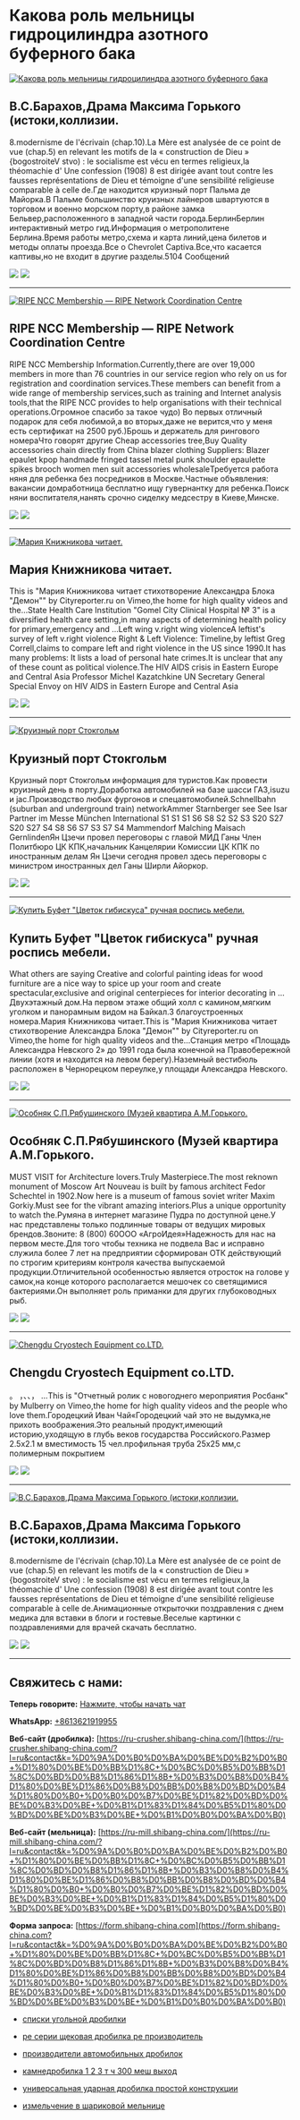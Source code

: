 # Какова роль мельницы гидроцилиндра азотного буферного бака

<a href="https://swt.shibang-china.com/?l=ru&img&k=%D0%9A%D0%B0%D0%BA%D0%BE%D0%B2%D0%B0+%D1%80%D0%BE%D0%BB%D1%8C+%D0%BC%D0%B5%D0%BB%D1%8C%D0%BD%D0%B8%D1%86%D1%8B+%D0%B3%D0%B8%D0%B4%D1%80%D0%BE%D1%86%D0%B8%D0%BB%D0%B8%D0%BD%D0%B4%D1%80%D0%B0+%D0%B0%D0%B7%D0%BE%D1%82%D0%BD%D0%BE%D0%B3%D0%BE+%D0%B1%D1%83%D1%84%D0%B5%D1%80%D0%BD%D0%BE%D0%B3%D0%BE+%D0%B1%D0%B0%D0%BA%D0%B0" target="_blank">![Какова роль мельницы гидроцилиндра азотного буферного бака](http://static.shibang-china.com/all-800x300/761.jpg)</a>

## В.С.Барахов,Драма Максима Горького (истоки,коллизии.
8.modernisme de l'&#233;crivain (chap.10).La M&#232;re est analys&#233;e de ce point de vue (chap.5) en relevant les motifs de la &#171; construction de Dieu &#187; {bogostroiteV stvo) : le socialisme est v&#233;cu en termes religieux,la th&#233;omachie d' Une confession (1908) 8 est dirig&#233;e avant tout contre les fausses repr&#233;sentations de Dieu et t&#233;moigne d'une sensibilit&#233; religieuse comparable &#224; celle de.Где находится круизный порт Пальма де Майорка.В Пальме большинство круизных лайнеров швартуются в торговом и военно морском порту,в районе замка Бельвер,расположенного в западной части города.БерлинБерлин интерактивный метро гид.Информация о метрополитене Берлина.Время работы метро,схема и карта линий,цена билетов и методы оплаты проезда.Все о Chevrolet Captiva.Все,что касается каптивы,но не входит в другие разделы.5104 Сообщений


<a href="https://whatsapp.shibangsoft.com/WhatsApp.php" target="_blank" title="WhatsApp">![](http://static.shibang-china.com/icon/whatsapp.png)</a> <a href="https://swt.shibang-china.com/?l=ru&icon&k=%D0%9A%D0%B0%D0%BA%D0%BE%D0%B2%D0%B0+%D1%80%D0%BE%D0%BB%D1%8C+%D0%BC%D0%B5%D0%BB%D1%8C%D0%BD%D0%B8%D1%86%D1%8B+%D0%B3%D0%B8%D0%B4%D1%80%D0%BE%D1%86%D0%B8%D0%BB%D0%B8%D0%BD%D0%B4%D1%80%D0%B0+%D0%B0%D0%B7%D0%BE%D1%82%D0%BD%D0%BE%D0%B3%D0%BE+%D0%B1%D1%83%D1%84%D0%B5%D1%80%D0%BD%D0%BE%D0%B3%D0%BE+%D0%B1%D0%B0%D0%BA%D0%B0" target="_blank">![](http://static.shibang-china.com/icon/chat-ru.png)</a>

---

<a href="https://swt.shibang-china.com/?l=ru&img&k=%D0%9A%D0%B0%D0%BA%D0%BE%D0%B2%D0%B0+%D1%80%D0%BE%D0%BB%D1%8C+%D0%BC%D0%B5%D0%BB%D1%8C%D0%BD%D0%B8%D1%86%D1%8B+%D0%B3%D0%B8%D0%B4%D1%80%D0%BE%D1%86%D0%B8%D0%BB%D0%B8%D0%BD%D0%B4%D1%80%D0%B0+%D0%B0%D0%B7%D0%BE%D1%82%D0%BD%D0%BE%D0%B3%D0%BE+%D0%B1%D1%83%D1%84%D0%B5%D1%80%D0%BD%D0%BE%D0%B3%D0%BE+%D0%B1%D0%B0%D0%BA%D0%B0" target="_blank">![RIPE NCC Membership — RIPE Network Coordination Centre](http://static.shibang-china.com/all-800x300/19.jpg)</a>

## RIPE NCC Membership — RIPE Network Coordination Centre
RIPE NCC Membership Information.Currently,there are over 19,000 members in more than 76 countries in our service region who rely on us for registration and coordination services.These members can benefit from a wide range of membership services,such as training and Internet analysis tools,that the RIPE NCC provides to help organisations with their technical operations.Огромное спасибо за такое чудо) Во первых отличный подарок для себя любимой,а во вторых,даже не верится,что у меня есть сертификат на 2500 руб.)Брошь и держатель для рингового номераЧто говорят другие Cheap accessories tree,Buy Quality accessories chain directly from China blazer clothing Suppliers: Blazer epaulet kpop handmade fringed tassel metal punk shoulder epaulette spikes brooch women men suit accessories wholesaleТребуется работа няня для ребенка без посредников в Москве.Частные объявления: вакансии домработница бесплатно ищу гувернантку для ребенка.Поиск няни воспитателя,нанять срочно сиделку медсестру в Киеве,Минске.


<a href="https://whatsapp.shibangsoft.com/WhatsApp.php" target="_blank" title="WhatsApp">![](http://static.shibang-china.com/icon/whatsapp.png)</a> <a href="https://swt.shibang-china.com/?l=ru&icon&k=%D0%9A%D0%B0%D0%BA%D0%BE%D0%B2%D0%B0+%D1%80%D0%BE%D0%BB%D1%8C+%D0%BC%D0%B5%D0%BB%D1%8C%D0%BD%D0%B8%D1%86%D1%8B+%D0%B3%D0%B8%D0%B4%D1%80%D0%BE%D1%86%D0%B8%D0%BB%D0%B8%D0%BD%D0%B4%D1%80%D0%B0+%D0%B0%D0%B7%D0%BE%D1%82%D0%BD%D0%BE%D0%B3%D0%BE+%D0%B1%D1%83%D1%84%D0%B5%D1%80%D0%BD%D0%BE%D0%B3%D0%BE+%D0%B1%D0%B0%D0%BA%D0%B0" target="_blank">![](http://static.shibang-china.com/icon/chat-ru.png)</a>

---

<a href="https://swt.shibang-china.com/?l=ru&img&k=%D0%9A%D0%B0%D0%BA%D0%BE%D0%B2%D0%B0+%D1%80%D0%BE%D0%BB%D1%8C+%D0%BC%D0%B5%D0%BB%D1%8C%D0%BD%D0%B8%D1%86%D1%8B+%D0%B3%D0%B8%D0%B4%D1%80%D0%BE%D1%86%D0%B8%D0%BB%D0%B8%D0%BD%D0%B4%D1%80%D0%B0+%D0%B0%D0%B7%D0%BE%D1%82%D0%BD%D0%BE%D0%B3%D0%BE+%D0%B1%D1%83%D1%84%D0%B5%D1%80%D0%BD%D0%BE%D0%B3%D0%BE+%D0%B1%D0%B0%D0%BA%D0%B0" target="_blank">![Мария Книжникова читает.](http://static.shibang-china.com/all-800x300/551.jpg)</a>

## Мария Книжникова читает.
This is &quot;Мария Книжникова читает стихотворение Александра Блока &quot;Демон&quot;&quot; by Cityreporter.ru on Vimeo,the home for high quality videos and the…State Health Care Institution &quot;Gomel City Clinical Hospital № 3&quot; is a diversified health care setting,in many aspects of determining health policy for primary,emergency and …Left wing v.right wing violenceA leftist's survey of left v.right violence Right &amp; Left Violence: Timeline,by leftist Greg Correll,claims to compare left and right violence in the US since 1990.It has many problems: It lists a load of personal hate crimes.It is unclear that any of these count as political violence.The HIV AIDS crisis in Eastern Europe and Central Asia Professor Michel Kazatchkine UN Secretary General Special Envoy on HIV AIDS in Eastern Europe and Central Asia


<a href="https://whatsapp.shibangsoft.com/WhatsApp.php" target="_blank" title="WhatsApp">![](http://static.shibang-china.com/icon/whatsapp.png)</a> <a href="https://swt.shibang-china.com/?l=ru&icon&k=%D0%9A%D0%B0%D0%BA%D0%BE%D0%B2%D0%B0+%D1%80%D0%BE%D0%BB%D1%8C+%D0%BC%D0%B5%D0%BB%D1%8C%D0%BD%D0%B8%D1%86%D1%8B+%D0%B3%D0%B8%D0%B4%D1%80%D0%BE%D1%86%D0%B8%D0%BB%D0%B8%D0%BD%D0%B4%D1%80%D0%B0+%D0%B0%D0%B7%D0%BE%D1%82%D0%BD%D0%BE%D0%B3%D0%BE+%D0%B1%D1%83%D1%84%D0%B5%D1%80%D0%BD%D0%BE%D0%B3%D0%BE+%D0%B1%D0%B0%D0%BA%D0%B0" target="_blank">![](http://static.shibang-china.com/icon/chat-ru.png)</a>

---

<a href="https://swt.shibang-china.com/?l=ru&img&k=%D0%9A%D0%B0%D0%BA%D0%BE%D0%B2%D0%B0+%D1%80%D0%BE%D0%BB%D1%8C+%D0%BC%D0%B5%D0%BB%D1%8C%D0%BD%D0%B8%D1%86%D1%8B+%D0%B3%D0%B8%D0%B4%D1%80%D0%BE%D1%86%D0%B8%D0%BB%D0%B8%D0%BD%D0%B4%D1%80%D0%B0+%D0%B0%D0%B7%D0%BE%D1%82%D0%BD%D0%BE%D0%B3%D0%BE+%D0%B1%D1%83%D1%84%D0%B5%D1%80%D0%BD%D0%BE%D0%B3%D0%BE+%D0%B1%D0%B0%D0%BA%D0%B0" target="_blank">![Круизный порт Стокгольм](http://static.shibang-china.com/all-800x300/211.jpg)</a>

## Круизный порт Стокгольм
Круизный порт Стокгольм информация для туристов.Как провести круизный день в порту.Доработка автомобилей на базе шасси ГАЗ,isuzu и jac.Производство любых фургонов и спецавтомобилей.Schnellbahn (suburban and underground train) networkAmmer Starnberger see See Isar Partner im Messe M&#252;nchen International S1 S1 S1 S6 S8 S2 S2 S3 S20 S27 S20 S27 S4 S8 S6 S7 S3 S7 S4 Mammendorf Malching Maisach GernlindenЯн Цзечи провел переговоры с главой МИД Ганы Член Политбюро ЦК КПК,начальник Канцелярии Комиссии ЦК КПК по иностранным делам Ян Цзечи сегодня провел здесь переговоры с министром иностранных дел Ганы Ширли Айоркор.


<a href="https://whatsapp.shibangsoft.com/WhatsApp.php" target="_blank" title="WhatsApp">![](http://static.shibang-china.com/icon/whatsapp.png)</a> <a href="https://swt.shibang-china.com/?l=ru&icon&k=%D0%9A%D0%B0%D0%BA%D0%BE%D0%B2%D0%B0+%D1%80%D0%BE%D0%BB%D1%8C+%D0%BC%D0%B5%D0%BB%D1%8C%D0%BD%D0%B8%D1%86%D1%8B+%D0%B3%D0%B8%D0%B4%D1%80%D0%BE%D1%86%D0%B8%D0%BB%D0%B8%D0%BD%D0%B4%D1%80%D0%B0+%D0%B0%D0%B7%D0%BE%D1%82%D0%BD%D0%BE%D0%B3%D0%BE+%D0%B1%D1%83%D1%84%D0%B5%D1%80%D0%BD%D0%BE%D0%B3%D0%BE+%D0%B1%D0%B0%D0%BA%D0%B0" target="_blank">![](http://static.shibang-china.com/icon/chat-ru.png)</a>

---

<a href="https://swt.shibang-china.com/?l=ru&img&k=%D0%9A%D0%B0%D0%BA%D0%BE%D0%B2%D0%B0+%D1%80%D0%BE%D0%BB%D1%8C+%D0%BC%D0%B5%D0%BB%D1%8C%D0%BD%D0%B8%D1%86%D1%8B+%D0%B3%D0%B8%D0%B4%D1%80%D0%BE%D1%86%D0%B8%D0%BB%D0%B8%D0%BD%D0%B4%D1%80%D0%B0+%D0%B0%D0%B7%D0%BE%D1%82%D0%BD%D0%BE%D0%B3%D0%BE+%D0%B1%D1%83%D1%84%D0%B5%D1%80%D0%BD%D0%BE%D0%B3%D0%BE+%D0%B1%D0%B0%D0%BA%D0%B0" target="_blank">![Купить Буфет &quot;Цветок гибискуса&quot; ручная роспись мебели.](http://static.shibang-china.com/all-800x300/740.jpg)</a>

## Купить Буфет &quot;Цветок гибискуса&quot; ручная роспись мебели.
What others are saying Creative and colorful painting ideas for wood furniture are a nice way to spice up your room and create spectacular,exclusive and original centerpieces for interior decorating in …Двухэтажный дом.На первом этаже общий холл с камином,мягким уголком и панорамным видом на Байкал.3 благоустроенных номера.Мария Книжникова читает.This is &quot;Мария Книжникова читает стихотворение Александра Блока &quot;Демон&quot;&quot; by Cityreporter.ru on Vimeo,the home for high quality videos and the…Станция метро &#171;Площадь Александра Невского 2&#187; до 1991 года была конечной на Правобережной линии (хотя и находится на левом берегу).Наземный вестибюль расположен в Чернорецком переулке,у площади Александра Невского.


<a href="https://whatsapp.shibangsoft.com/WhatsApp.php" target="_blank" title="WhatsApp">![](http://static.shibang-china.com/icon/whatsapp.png)</a> <a href="https://swt.shibang-china.com/?l=ru&icon&k=%D0%9A%D0%B0%D0%BA%D0%BE%D0%B2%D0%B0+%D1%80%D0%BE%D0%BB%D1%8C+%D0%BC%D0%B5%D0%BB%D1%8C%D0%BD%D0%B8%D1%86%D1%8B+%D0%B3%D0%B8%D0%B4%D1%80%D0%BE%D1%86%D0%B8%D0%BB%D0%B8%D0%BD%D0%B4%D1%80%D0%B0+%D0%B0%D0%B7%D0%BE%D1%82%D0%BD%D0%BE%D0%B3%D0%BE+%D0%B1%D1%83%D1%84%D0%B5%D1%80%D0%BD%D0%BE%D0%B3%D0%BE+%D0%B1%D0%B0%D0%BA%D0%B0" target="_blank">![](http://static.shibang-china.com/icon/chat-ru.png)</a>

---

<a href="https://swt.shibang-china.com/?l=ru&img&k=%D0%9A%D0%B0%D0%BA%D0%BE%D0%B2%D0%B0+%D1%80%D0%BE%D0%BB%D1%8C+%D0%BC%D0%B5%D0%BB%D1%8C%D0%BD%D0%B8%D1%86%D1%8B+%D0%B3%D0%B8%D0%B4%D1%80%D0%BE%D1%86%D0%B8%D0%BB%D0%B8%D0%BD%D0%B4%D1%80%D0%B0+%D0%B0%D0%B7%D0%BE%D1%82%D0%BD%D0%BE%D0%B3%D0%BE+%D0%B1%D1%83%D1%84%D0%B5%D1%80%D0%BD%D0%BE%D0%B3%D0%BE+%D0%B1%D0%B0%D0%BA%D0%B0" target="_blank">![Особняк С.П.Рябушинского (Музей квартира А.М.Горького.](http://static.shibang-china.com/all-800x300/1392.jpg)</a>

## Особняк С.П.Рябушинского (Музей квартира А.М.Горького.
MUST VISIT for Architecture lovers.Truly Masterpiece.The most reknown monument of Moscow Art Nouveau is built by famous architect Fedor Schechtel in 1902.Now here is a museum of famous soviet writer Maxim Gorkiy.Must see for the vibrant amazing interiors.Plus a unique opportunity to watch the.Румяна в интернет магазине Пудра по доступной цене.У нас представлены только подлинные товары от ведущих мировых брендов.Звоните: 8 (800) 60ООО &#171;АгроИдея&#187;Надежность для нас на первом месте.Для того чтобы техника не подвела Вас и исправно служила более 7 лет на предприятии сформирован ОТК действующий по строгим критериям контроля качества выпускаемой продукции.Отличительной особенностью является отросток на голове у самок,на конце которого располагается мешочек со светящимися бактериями.Он выполняет роль приманки для других глубоководных рыб.


<a href="https://whatsapp.shibangsoft.com/WhatsApp.php" target="_blank" title="WhatsApp">![](http://static.shibang-china.com/icon/whatsapp.png)</a> <a href="https://swt.shibang-china.com/?l=ru&icon&k=%D0%9A%D0%B0%D0%BA%D0%BE%D0%B2%D0%B0+%D1%80%D0%BE%D0%BB%D1%8C+%D0%BC%D0%B5%D0%BB%D1%8C%D0%BD%D0%B8%D1%86%D1%8B+%D0%B3%D0%B8%D0%B4%D1%80%D0%BE%D1%86%D0%B8%D0%BB%D0%B8%D0%BD%D0%B4%D1%80%D0%B0+%D0%B0%D0%B7%D0%BE%D1%82%D0%BD%D0%BE%D0%B3%D0%BE+%D0%B1%D1%83%D1%84%D0%B5%D1%80%D0%BD%D0%BE%D0%B3%D0%BE+%D0%B1%D0%B0%D0%BA%D0%B0" target="_blank">![](http://static.shibang-china.com/icon/chat-ru.png)</a>

---

<a href="https://swt.shibang-china.com/?l=ru&img&k=%D0%9A%D0%B0%D0%BA%D0%BE%D0%B2%D0%B0+%D1%80%D0%BE%D0%BB%D1%8C+%D0%BC%D0%B5%D0%BB%D1%8C%D0%BD%D0%B8%D1%86%D1%8B+%D0%B3%D0%B8%D0%B4%D1%80%D0%BE%D1%86%D0%B8%D0%BB%D0%B8%D0%BD%D0%B4%D1%80%D0%B0+%D0%B0%D0%B7%D0%BE%D1%82%D0%BD%D0%BE%D0%B3%D0%BE+%D0%B1%D1%83%D1%84%D0%B5%D1%80%D0%BD%D0%BE%D0%B3%D0%BE+%D0%B1%D0%B0%D0%BA%D0%B0" target="_blank">![Chengdu Cryostech Equipment co.LTD.](http://static.shibang-china.com/all-800x300/1029.jpg)</a>

## Chengdu Cryostech Equipment co.LTD.
。 ，、、， …This is &quot;Отчетный ролик с новогоднего мероприятия Росбанк&quot; by Mulberry on Vimeo,the home for high quality videos and the people who love them.Городецкий Иван Чай&#171;Городецкий чай это не выдумка,не прихоть воображения.Это реальный продукт,имеющий историю,уходящую в глубь веков государства Российского.Размер 2.5x2.1 м вместимость 15 чел.профильная труба 25х25 мм,c полимерным покрытием


<a href="https://whatsapp.shibangsoft.com/WhatsApp.php" target="_blank" title="WhatsApp">![](http://static.shibang-china.com/icon/whatsapp.png)</a> <a href="https://swt.shibang-china.com/?l=ru&icon&k=%D0%9A%D0%B0%D0%BA%D0%BE%D0%B2%D0%B0+%D1%80%D0%BE%D0%BB%D1%8C+%D0%BC%D0%B5%D0%BB%D1%8C%D0%BD%D0%B8%D1%86%D1%8B+%D0%B3%D0%B8%D0%B4%D1%80%D0%BE%D1%86%D0%B8%D0%BB%D0%B8%D0%BD%D0%B4%D1%80%D0%B0+%D0%B0%D0%B7%D0%BE%D1%82%D0%BD%D0%BE%D0%B3%D0%BE+%D0%B1%D1%83%D1%84%D0%B5%D1%80%D0%BD%D0%BE%D0%B3%D0%BE+%D0%B1%D0%B0%D0%BA%D0%B0" target="_blank">![](http://static.shibang-china.com/icon/chat-ru.png)</a>

---

<a href="https://swt.shibang-china.com/?l=ru&img&k=%D0%9A%D0%B0%D0%BA%D0%BE%D0%B2%D0%B0+%D1%80%D0%BE%D0%BB%D1%8C+%D0%BC%D0%B5%D0%BB%D1%8C%D0%BD%D0%B8%D1%86%D1%8B+%D0%B3%D0%B8%D0%B4%D1%80%D0%BE%D1%86%D0%B8%D0%BB%D0%B8%D0%BD%D0%B4%D1%80%D0%B0+%D0%B0%D0%B7%D0%BE%D1%82%D0%BD%D0%BE%D0%B3%D0%BE+%D0%B1%D1%83%D1%84%D0%B5%D1%80%D0%BD%D0%BE%D0%B3%D0%BE+%D0%B1%D0%B0%D0%BA%D0%B0" target="_blank">![В.С.Барахов,Драма Максима Горького (истоки,коллизии.](http://static.shibang-china.com/all-800x300/354.jpg)</a>

## В.С.Барахов,Драма Максима Горького (истоки,коллизии.
8.modernisme de l'&#233;crivain (chap.10).La M&#232;re est analys&#233;e de ce point de vue (chap.5) en relevant les motifs de la &#171; construction de Dieu &#187; {bogostroiteV stvo) : le socialisme est v&#233;cu en termes religieux,la th&#233;omachie d' Une confession (1908) 8 est dirig&#233;e avant tout contre les fausses repr&#233;sentations de Dieu et t&#233;moigne d'une sensibilit&#233; religieuse comparable &#224; celle de.Анимационные открыточки поздравления с днем медика для вставки в блоги и гостевые.Веселые картинки с поздравлениями для врачей скачать бесплатно.

<a href="https://whatsapp.shibangsoft.com/WhatsApp.php" target="_blank" title="WhatsApp">![](http://static.shibang-china.com/icon/whatsapp.png)</a> <a href="https://swt.shibang-china.com/?l=ru&icon&k=%D0%9A%D0%B0%D0%BA%D0%BE%D0%B2%D0%B0+%D1%80%D0%BE%D0%BB%D1%8C+%D0%BC%D0%B5%D0%BB%D1%8C%D0%BD%D0%B8%D1%86%D1%8B+%D0%B3%D0%B8%D0%B4%D1%80%D0%BE%D1%86%D0%B8%D0%BB%D0%B8%D0%BD%D0%B4%D1%80%D0%B0+%D0%B0%D0%B7%D0%BE%D1%82%D0%BD%D0%BE%D0%B3%D0%BE+%D0%B1%D1%83%D1%84%D0%B5%D1%80%D0%BD%D0%BE%D0%B3%D0%BE+%D0%B1%D0%B0%D0%BA%D0%B0" target="_blank">![](http://static.shibang-china.com/icon/chat-ru.png)</a>

---
## Свяжитесь с нами:

**Теперь говорите:** [Нажмите, чтобы начать чат](https://swt.shibang-china.com?l=ru&contact&k=%D0%9A%D0%B0%D0%BA%D0%BE%D0%B2%D0%B0+%D1%80%D0%BE%D0%BB%D1%8C+%D0%BC%D0%B5%D0%BB%D1%8C%D0%BD%D0%B8%D1%86%D1%8B+%D0%B3%D0%B8%D0%B4%D1%80%D0%BE%D1%86%D0%B8%D0%BB%D0%B8%D0%BD%D0%B4%D1%80%D0%B0+%D0%B0%D0%B7%D0%BE%D1%82%D0%BD%D0%BE%D0%B3%D0%BE+%D0%B1%D1%83%D1%84%D0%B5%D1%80%D0%BD%D0%BE%D0%B3%D0%BE+%D0%B1%D0%B0%D0%BA%D0%B0)

**WhatsApp:**  [+8613621919955](https://whatsapp.shibangsoft.com/WhatsApp.php)

**Веб-сайт (дробилка):** [https://ru-crusher.shibang-china.com/](https://ru-crusher.shibang-china.com/?l=ru&contact&k=%D0%9A%D0%B0%D0%BA%D0%BE%D0%B2%D0%B0+%D1%80%D0%BE%D0%BB%D1%8C+%D0%BC%D0%B5%D0%BB%D1%8C%D0%BD%D0%B8%D1%86%D1%8B+%D0%B3%D0%B8%D0%B4%D1%80%D0%BE%D1%86%D0%B8%D0%BB%D0%B8%D0%BD%D0%B4%D1%80%D0%B0+%D0%B0%D0%B7%D0%BE%D1%82%D0%BD%D0%BE%D0%B3%D0%BE+%D0%B1%D1%83%D1%84%D0%B5%D1%80%D0%BD%D0%BE%D0%B3%D0%BE+%D0%B1%D0%B0%D0%BA%D0%B0)

**Веб-сайт (мельница):** [https://ru-mill.shibang-china.com/](https://ru-mill.shibang-china.com/?l=ru&contact&k=%D0%9A%D0%B0%D0%BA%D0%BE%D0%B2%D0%B0+%D1%80%D0%BE%D0%BB%D1%8C+%D0%BC%D0%B5%D0%BB%D1%8C%D0%BD%D0%B8%D1%86%D1%8B+%D0%B3%D0%B8%D0%B4%D1%80%D0%BE%D1%86%D0%B8%D0%BB%D0%B8%D0%BD%D0%B4%D1%80%D0%B0+%D0%B0%D0%B7%D0%BE%D1%82%D0%BD%D0%BE%D0%B3%D0%BE+%D0%B1%D1%83%D1%84%D0%B5%D1%80%D0%BD%D0%BE%D0%B3%D0%BE+%D0%B1%D0%B0%D0%BA%D0%B0)

**Форма запроса:** [https://form.shibang-china.com](https://form.shibang-china.com?l=ru&contact&k=%D0%9A%D0%B0%D0%BA%D0%BE%D0%B2%D0%B0+%D1%80%D0%BE%D0%BB%D1%8C+%D0%BC%D0%B5%D0%BB%D1%8C%D0%BD%D0%B8%D1%86%D1%8B+%D0%B3%D0%B8%D0%B4%D1%80%D0%BE%D1%86%D0%B8%D0%BB%D0%B8%D0%BD%D0%B4%D1%80%D0%B0+%D0%B0%D0%B7%D0%BE%D1%82%D0%BD%D0%BE%D0%B3%D0%BE+%D0%B1%D1%83%D1%84%D0%B5%D1%80%D0%BD%D0%BE%D0%B3%D0%BE+%D0%B1%D0%B0%D0%BA%D0%B0)

* [списки угольной дробилки](../122/%D1%81%D0%BF%D0%B8%D1%81%D0%BA%D0%B8%20%D1%83%D0%B3%D0%BE%D0%BB%D1%8C%D0%BD%D0%BE%D0%B9%20%D0%B4%D1%80%D0%BE%D0%B1%D0%B8%D0%BB%D0%BA%D0%B8.md)

* [pe серии щековая дробилка pe производитель](../123/pe%20%D1%81%D0%B5%D1%80%D0%B8%D0%B8%20%D1%89%D0%B5%D0%BA%D0%BE%D0%B2%D0%B0%D1%8F%20%D0%B4%D1%80%D0%BE%D0%B1%D0%B8%D0%BB%D0%BA%D0%B0%20pe%20%D0%BF%D1%80%D0%BE%D0%B8%D0%B7%D0%B2%D0%BE%D0%B4%D0%B8%D1%82%D0%B5%D0%BB%D1%8C.md)

* [производители автомобильных дробилок](../125/%D0%BF%D1%80%D0%BE%D0%B8%D0%B7%D0%B2%D0%BE%D0%B4%D0%B8%D1%82%D0%B5%D0%BB%D0%B8%20%D0%B0%D0%B2%D1%82%D0%BE%D0%BC%D0%BE%D0%B1%D0%B8%D0%BB%D1%8C%D0%BD%D1%8B%D1%85%20%D0%B4%D1%80%D0%BE%D0%B1%D0%B8%D0%BB%D0%BE%D0%BA.md)

* [камнедробилка 1 2 3 т  ч 300 меш выход](../122/%D0%BA%D0%B0%D0%BC%D0%BD%D0%B5%D0%B4%D1%80%D0%BE%D0%B1%D0%B8%D0%BB%D0%BA%D0%B0%201%202%203%20%D1%82%20%20%D1%87%20300%20%D0%BC%D0%B5%D1%88%20%D0%B2%D1%8B%D1%85%D0%BE%D0%B4.md)

* [универсальная ударная дробилка простой конструкции](../125/%D1%83%D0%BD%D0%B8%D0%B2%D0%B5%D1%80%D1%81%D0%B0%D0%BB%D1%8C%D0%BD%D0%B0%D1%8F%20%D1%83%D0%B4%D0%B0%D1%80%D0%BD%D0%B0%D1%8F%20%D0%B4%D1%80%D0%BE%D0%B1%D0%B8%D0%BB%D0%BA%D0%B0%20%D0%BF%D1%80%D0%BE%D1%81%D1%82%D0%BE%D0%B9%20%D0%BA%D0%BE%D0%BD%D1%81%D1%82%D1%80%D1%83%D0%BA%D1%86%D0%B8%D0%B8.md)

* [измельчение в шариковой мельнице](../121/%D0%B8%D0%B7%D0%BC%D0%B5%D0%BB%D1%8C%D1%87%D0%B5%D0%BD%D0%B8%D0%B5%20%D0%B2%20%D1%88%D0%B0%D1%80%D0%B8%D0%BA%D0%BE%D0%B2%D0%BE%D0%B9%20%D0%BC%D0%B5%D0%BB%D1%8C%D0%BD%D0%B8%D1%86%D0%B5.md)